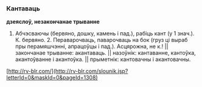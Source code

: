 ### Кантаваць
**дзеяслоў, незакончанае трыванне**

1. Абчэсваючы (бервяно, дошку, камень і пад.), рабіць кант (у 1 знач.). К. бервяно. 2. Пераварочваць, паварочваць на бок (груз ці выраб пры перамяшчэнні, апрацоўцы і пад.). Асцярожна, не к.! || закончанае трыванне: акантаваць. || назоўнік: кантаванне, кантоўка, акантоўванне і акантоўка. || прыметнік: кантовачны і акантовачны.

<a rel="author">[http://rv-blr.com/](http://rv-blr.com/slounik.jsp?letterId=0&maskId=0&pageId=1308)</a>
